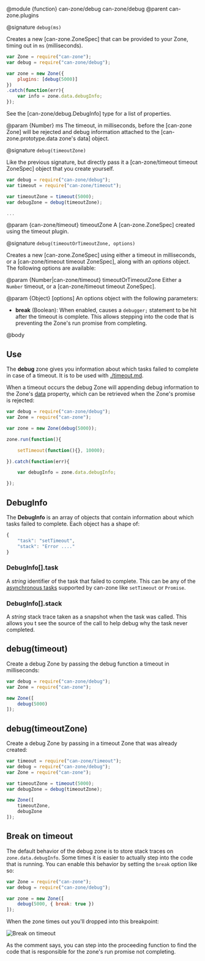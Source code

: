 @module {function} can-zone/debug can-zone/debug
@parent can-zone.plugins

@signature `debug(ms)`

Creates a new [can-zone.ZoneSpec] that can be provided to your Zone, timing out in `ms` (milliseconds).

```js
var Zone = require("can-zone");
var debug = require("can-zone/debug");

var zone = new Zone({
	plugins: [debug(5000)]
})
.catch(function(err){
	var info = zone.data.debugInfo;
});
```

See the [can-zone/debug.DebugInfo] type for a list of properties.

@param {Number} ms The timeout, in milliseconds, before the [can-zone Zone] will be rejected and debug information attached to the [can-zone.prototype.data zone's data] object.

@signature `debug(timeoutZone)`

Like the previous signature, but directly pass it a [can-zone/timeout timeout ZoneSpec] object that you create yourself.

```js
var debug = require("can-zone/debug");
var timeout = require("can-zone/timeout");

var timeoutZone = timeout(5000);
var debugZone = debug(timeoutZone);

...
```

@param {can-zone/timeout} timeoutZone A [can-zone.ZoneSpec] created using the timeout plugin.

@signature `debug(timeoutOrTimeoutZone, options)`

Creates a new [can-zone.ZoneSpec] using either a timeout in milliseconds, or a [can-zone/timeout timeout ZoneSpec], along with an *options* object. The following options are available:

@param {Number|can-zone/timeout} timeoutOrTimeoutZone Either a `Number` timeout, or a [can-zone/timeout timeout ZoneSpec].

@param {Object} [options] An options object with the following parameters:

  * __break__ (Boolean): When enabled, causes a `debugger;` statement to be hit after the timeout is complete. This allows stepping into the code that is preventing the Zone's run promise from completing.

@body

## Use

The **debug** zone gives you information about which tasks failed to complete in case of a timeout. It is to be used with [./timeout.md](can-zone/timeout).

When a timeout occurs the debug Zone will appending debug information to the Zone's [data](https://github.com/canjs/can-zone/blob/master/docs/data.md) property, which can be retrieved when the Zone's promise is rejected:

```js
var debug = require("can-zone/debug");
var Zone = require("can-zone");

var zone = new Zone(debug(5000));

zone.run(function(){

	setTimeout(function(){}, 10000);

}).catch(function(err){

	var debugInfo = zone.data.debugInfo;

});
```

## DebugInfo

The **DebugInfo** is an array of objects that contain information about which tasks failed to complete. Each object has a shape of:

```js
{
	"task": "setTimeout",
	"stack": "Error ...."
}
```

### DebugInfo[].task

A *string* identifier of the task that failed to complete. This can be any of the [asynchronous tasks](https://github.com/canjs/can-zone#tasks) supported by can-zone like `setTimeout` or `Promise`.

### DebugInfo[].stack

A *string* stack trace taken as a snapshot when the task was called. This allows you t see the source of the call to help debug why the task never completed.

## debug(timeout)

Create a debug Zone by passing the debug function a timeout in milliseconds:

```js
var debug = require("can-zone/debug");
var Zone = require("can-zone");

new Zone([
	debug(5000)
]);
```

## debug(timeoutZone)

Create a debug Zone by passing in a timeout Zone that was already created:

```js
var timeout = require("can-zone/timeout");
var debug = require("can-zone/debug");
var Zone = require("can-zone");

var timeoutZone = timeout(5000);
var debugZone = debug(timeoutZone);

new Zone([
	timeoutZone,
	debugZone
]);
```

## Break on timeout

The default behavior of the debug zone is to store stack traces on `zone.data.debugInfo`. Some times it is easier to actually step into the code that is running. You can enable this behavior by setting the `break` option like so:

```js
var Zone = require("can-zone");
var debug = require("can-zone/debug");

var zone = new Zone([
	debug(5000, { break: true })
]);
```

When the zone times out you'll dropped into this breakpoint:

<img alt="Break on timeout" style="max-width:100%;" src="https://user-images.githubusercontent.com/361671/32962443-6eb478d8-cb9a-11e7-9f88-f60ff5712f01.png"/>

As the comment says, you can step into the proceeding function to find the code that is responsible for the zone's run promise not completing.
